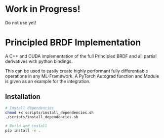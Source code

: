 # Work in Progress!
Do not use yet!
# Principled BRDF Implementation 

A C++ and CUDA implementation of the full Principled BRDF and all partial derivatives with python bindings.

This can be used to easily create highly performant fully differentiable operations in any ML-Framework.
A PyTorch Autograd function and Module is given as an example for the integration.

## Installation

```bash
# Install dependencies
chmod +x scripts/install_dependencies.sh
./scripts/install_dependencies.sh

# Build and install
pip install -e .
```
